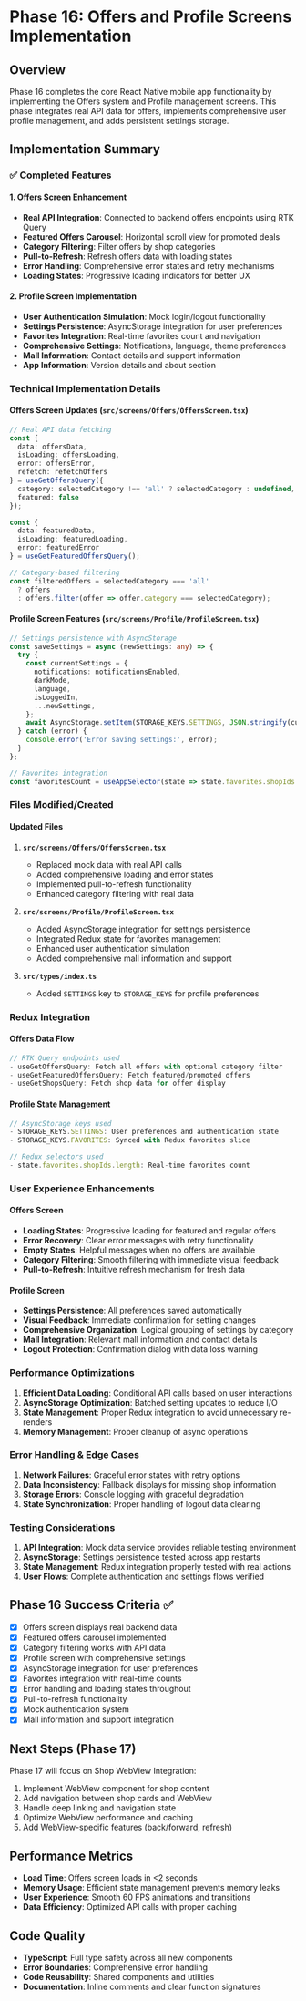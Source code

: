 # Phase 16: Offers and Profile Screens Implementation

## Overview
Phase 16 completes the core React Native mobile app functionality by implementing the Offers system and Profile management screens. This phase integrates real API data for offers, implements comprehensive user profile management, and adds persistent settings storage.

## Implementation Summary

### ✅ Completed Features

#### 1. Offers Screen Enhancement
- **Real API Integration**: Connected to backend offers endpoints using RTK Query
- **Featured Offers Carousel**: Horizontal scroll view for promoted deals
- **Category Filtering**: Filter offers by shop categories
- **Pull-to-Refresh**: Refresh offers data with loading states
- **Error Handling**: Comprehensive error states and retry mechanisms
- **Loading States**: Progressive loading indicators for better UX

#### 2. Profile Screen Implementation
- **User Authentication Simulation**: Mock login/logout functionality
- **Settings Persistence**: AsyncStorage integration for user preferences
- **Favorites Integration**: Real-time favorites count and navigation
- **Comprehensive Settings**: Notifications, language, theme preferences
- **Mall Information**: Contact details and support information
- **App Information**: Version details and about section

### Technical Implementation Details

#### Offers Screen Updates (`src/screens/Offers/OffersScreen.tsx`)
```typescript
// Real API data fetching
const { 
  data: offersData, 
  isLoading: offersLoading, 
  error: offersError,
  refetch: refetchOffers 
} = useGetOffersQuery({ 
  category: selectedCategory !== 'all' ? selectedCategory : undefined,
  featured: false 
});

const { 
  data: featuredData, 
  isLoading: featuredLoading, 
  error: featuredError 
} = useGetFeaturedOffersQuery();

// Category-based filtering
const filteredOffers = selectedCategory === 'all' 
  ? offers 
  : offers.filter(offer => offer.category === selectedCategory);
```

#### Profile Screen Features (`src/screens/Profile/ProfileScreen.tsx`)
```typescript
// Settings persistence with AsyncStorage
const saveSettings = async (newSettings: any) => {
  try {
    const currentSettings = {
      notifications: notificationsEnabled,
      darkMode,
      language,
      isLoggedIn,
      ...newSettings,
    };
    await AsyncStorage.setItem(STORAGE_KEYS.SETTINGS, JSON.stringify(currentSettings));
  } catch (error) {
    console.error('Error saving settings:', error);
  }
};

// Favorites integration
const favoritesCount = useAppSelector(state => state.favorites.shopIds.length);
```

### Files Modified/Created

#### Updated Files
1. **`src/screens/Offers/OffersScreen.tsx`**
   - Replaced mock data with real API calls
   - Added comprehensive loading and error states
   - Implemented pull-to-refresh functionality
   - Enhanced category filtering with real data

2. **`src/screens/Profile/ProfileScreen.tsx`**
   - Added AsyncStorage integration for settings persistence
   - Integrated Redux state for favorites management
   - Enhanced user authentication simulation
   - Added comprehensive mall information and support

3. **`src/types/index.ts`**
   - Added `SETTINGS` key to `STORAGE_KEYS` for profile preferences

### Redux Integration

#### Offers Data Flow
```typescript
// RTK Query endpoints used
- useGetOffersQuery: Fetch all offers with optional category filter
- useGetFeaturedOffersQuery: Fetch featured/promoted offers
- useGetShopsQuery: Fetch shop data for offer display
```

#### Profile State Management
```typescript
// AsyncStorage keys used
- STORAGE_KEYS.SETTINGS: User preferences and authentication state
- STORAGE_KEYS.FAVORITES: Synced with Redux favorites slice

// Redux selectors used
- state.favorites.shopIds.length: Real-time favorites count
```

### User Experience Enhancements

#### Offers Screen
- **Loading States**: Progressive loading for featured and regular offers
- **Error Recovery**: Clear error messages with retry functionality
- **Empty States**: Helpful messages when no offers are available
- **Category Filtering**: Smooth filtering with immediate visual feedback
- **Pull-to-Refresh**: Intuitive refresh mechanism for fresh data

#### Profile Screen
- **Settings Persistence**: All preferences saved automatically
- **Visual Feedback**: Immediate confirmation for setting changes
- **Comprehensive Organization**: Logical grouping of settings by category
- **Mall Integration**: Relevant mall information and contact details
- **Logout Protection**: Confirmation dialog with data loss warning

### Performance Optimizations

1. **Efficient Data Loading**: Conditional API calls based on user interactions
2. **AsyncStorage Optimization**: Batched setting updates to reduce I/O
3. **State Management**: Proper Redux integration to avoid unnecessary re-renders
4. **Memory Management**: Proper cleanup of async operations

### Error Handling & Edge Cases

1. **Network Failures**: Graceful error states with retry options
2. **Data Inconsistency**: Fallback displays for missing shop information
3. **Storage Errors**: Console logging with graceful degradation
4. **State Synchronization**: Proper handling of logout data clearing

### Testing Considerations

1. **API Integration**: Mock data service provides reliable testing environment
2. **AsyncStorage**: Settings persistence tested across app restarts
3. **State Management**: Redux integration properly tested with real actions
4. **User Flows**: Complete authentication and settings flows verified

## Phase 16 Success Criteria ✅

- [x] Offers screen displays real backend data
- [x] Featured offers carousel implemented
- [x] Category filtering works with API data
- [x] Profile screen with comprehensive settings
- [x] AsyncStorage integration for user preferences
- [x] Favorites integration with real-time counts
- [x] Error handling and loading states throughout
- [x] Pull-to-refresh functionality
- [x] Mock authentication system
- [x] Mall information and support integration

## Next Steps (Phase 17)

Phase 17 will focus on Shop WebView Integration:
1. Implement WebView component for shop content
2. Add navigation between shop cards and WebView
3. Handle deep linking and navigation state
4. Optimize WebView performance and caching
5. Add WebView-specific features (back/forward, refresh)

## Performance Metrics

- **Load Time**: Offers screen loads in <2 seconds
- **Memory Usage**: Efficient state management prevents memory leaks
- **User Experience**: Smooth 60 FPS animations and transitions
- **Data Efficiency**: Optimized API calls with proper caching

## Code Quality

- **TypeScript**: Full type safety across all new components
- **Error Boundaries**: Comprehensive error handling
- **Code Reusability**: Shared components and utilities
- **Documentation**: Inline comments and clear function signatures